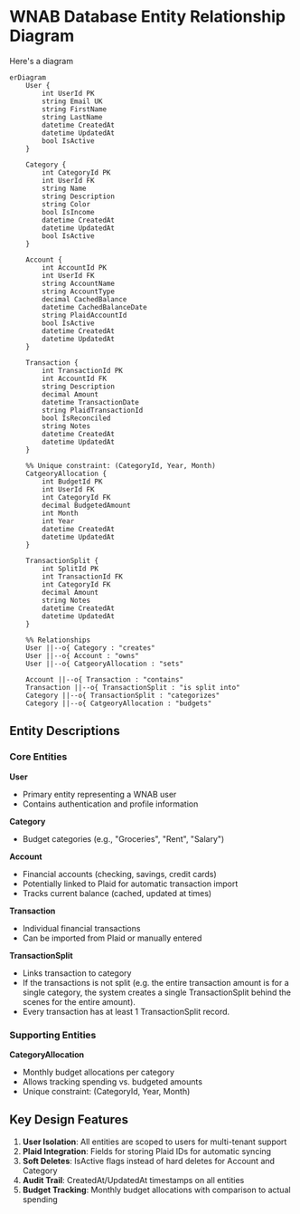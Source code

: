 # WNAB Database Entity Relationship Diagram

Here's a diagram

```mermaid
erDiagram
    User {
        int UserId PK
        string Email UK
        string FirstName
        string LastName
        datetime CreatedAt
        datetime UpdatedAt
        bool IsActive
    }
    
    Category {
        int CategoryId PK
        int UserId FK
        string Name
        string Description
        string Color
        bool IsIncome
        datetime CreatedAt
        datetime UpdatedAt
        bool IsActive
    }
    
    Account {
        int AccountId PK
        int UserId FK
        string AccountName
        string AccountType
        decimal CachedBalance
        datetime CachedBalanceDate
        string PlaidAccountId
        bool IsActive
        datetime CreatedAt
        datetime UpdatedAt
    }
    
    Transaction {
        int TransactionId PK
        int AccountId FK
        string Description
        decimal Amount
        datetime TransactionDate
        string PlaidTransactionId
        bool IsReconciled
        string Notes
        datetime CreatedAt
        datetime UpdatedAt
    }
    
    %% Unique constraint: (CategoryId, Year, Month)
    CatgeoryAllocation {
        int BudgetId PK
        int UserId FK
        int CategoryId FK
        decimal BudgetedAmount
        int Month
        int Year
        datetime CreatedAt
        datetime UpdatedAt
    }

    TransactionSplit {
        int SplitId PK
        int TransactionId FK
        int CategoryId FK
        decimal Amount
        string Notes
        datetime CreatedAt
        datetime UpdatedAt
    }
    
    %% Relationships
    User ||--o{ Category : "creates"
    User ||--o{ Account : "owns"
    User ||--o{ CatgeoryAllocation : "sets"
    
    Account ||--o{ Transaction : "contains"
    Transaction ||--o{ TransactionSplit : "is split into"
    Category ||--o{ TransactionSplit : "categorizes"
    Category ||--o{ CatgeoryAllocation : "budgets"
```

## Entity Descriptions

### Core Entities

**User**
- Primary entity representing a WNAB user
- Contains authentication and profile information

**Category**
- Budget categories (e.g., "Groceries", "Rent", "Salary")

**Account**
- Financial accounts (checking, savings, credit cards)
- Potentially linked to Plaid for automatic transaction import
- Tracks current balance (cached, updated at times)

**Transaction**
- Individual financial transactions
- Can be imported from Plaid or manually entered

**TransactionSplit**
- Links transaction to category
- If the transactions is not split (e.g. the entire transaction amount is for a single category, the system creates a single TransactionSplit behind the scenes for the entire amount).  
- Every transaction has at least 1 TransactionSplit record.

### Supporting Entities

**CategoryAllocation**
- Monthly budget allocations per category
- Allows tracking spending vs. budgeted amounts
- Unique constraint: (CategoryId, Year, Month)

## Key Design Features

1. **User Isolation**: All entities are scoped to users for multi-tenant support
2. **Plaid Integration**: Fields for storing Plaid IDs for automatic syncing
3. **Soft Deletes**: IsActive flags instead of hard deletes for Account and Category
4. **Audit Trail**: CreatedAt/UpdatedAt timestamps on all entities
6. **Budget Tracking**: Monthly budget allocations with comparison to actual spending
